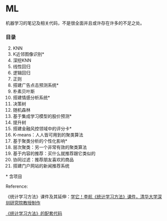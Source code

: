 # ML
机器学习的笔记及相关代码，不是很全面并且或许存在许多的不足之处。

### 目录

2. KNN
3. K近邻图像识别*
4. 深挖KNN
5. 线性回归
6. 逻辑回归
7. 正则
8. 搭建广告点击预测系统*
9. 朴素贝叶斯
10. 搭建情感分析系统*
11. 决策树
12. 随机森林
13. 基于集成学习模型的股价预测*
14. 提升树
15. 搭建金融风控领域中的评分卡*
16. K-means：人人皆可用到的聚类算法
17. 基于聚类分析的个性化影响*
18.  层次聚类：另一个非常有效的聚类算法 
19.  基于内容的推荐：买什么就推荐跟它类似的 
20.  协同过滤：推荐朋友喜欢的商品 
21.  搭建门户网站的新闻推荐系统 



\* 含项目

Reference:

《统计学习方法》课件及其延伸：[学它！李航《统计学习方法》课件，清华大学深圳研究院教授制作](https://zhuanlan.zhihu.com/p/91249599?utm_source=wechat_session&utm_medium=social&utm_oi=593197791514857472)

[《统计学习方法》的配套代码](https://github.com/fengdu78/lihang-code)

